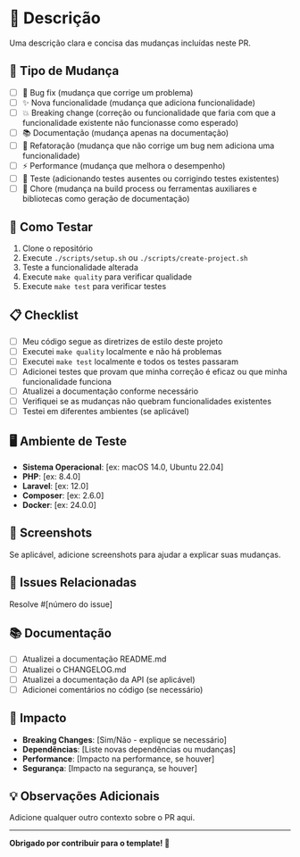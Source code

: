 # 📝 Descrição

Uma descrição clara e concisa das mudanças incluídas neste PR.

## 🎯 Tipo de Mudança

- [ ] 🐛 Bug fix (mudança que corrige um problema)
- [ ] ✨ Nova funcionalidade (mudança que adiciona funcionalidade)
- [ ] 💥 Breaking change (correção ou funcionalidade que faria com que a funcionalidade existente não funcionasse como esperado)
- [ ] 📚 Documentação (mudança apenas na documentação)
- [ ] 🎨 Refatoração (mudança que não corrige um bug nem adiciona uma funcionalidade)
- [ ] ⚡ Performance (mudança que melhora o desempenho)
- [ ] 🧪 Teste (adicionando testes ausentes ou corrigindo testes existentes)
- [ ] 🔧 Chore (mudança na build process ou ferramentas auxiliares e bibliotecas como geração de documentação)

## 🔄 Como Testar

1. Clone o repositório
2. Execute `./scripts/setup.sh` ou `./scripts/create-project.sh`
3. Teste a funcionalidade alterada
4. Execute `make quality` para verificar qualidade
5. Execute `make test` para verificar testes

## 📋 Checklist

- [ ] Meu código segue as diretrizes de estilo deste projeto
- [ ] Executei `make quality` localmente e não há problemas
- [ ] Executei `make test` localmente e todos os testes passaram
- [ ] Adicionei testes que provam que minha correção é eficaz ou que minha funcionalidade funciona
- [ ] Atualizei a documentação conforme necessário
- [ ] Verifiquei se as mudanças não quebram funcionalidades existentes
- [ ] Testei em diferentes ambientes (se aplicável)

## 🖥️ Ambiente de Teste

- **Sistema Operacional**: [ex: macOS 14.0, Ubuntu 22.04]
- **PHP**: [ex: 8.4.0]
- **Laravel**: [ex: 12.0]
- **Composer**: [ex: 2.6.0]
- **Docker**: [ex: 24.0.0]

## 📸 Screenshots

Se aplicável, adicione screenshots para ajudar a explicar suas mudanças.

## 🔗 Issues Relacionadas

Resolve #[número do issue]

## 📚 Documentação

- [ ] Atualizei a documentação README.md
- [ ] Atualizei o CHANGELOG.md
- [ ] Atualizei a documentação da API (se aplicável)
- [ ] Adicionei comentários no código (se necessário)

## 🚀 Impacto

- **Breaking Changes**: [Sim/Não - explique se necessário]
- **Dependências**: [Liste novas dependências ou mudanças]
- **Performance**: [Impacto na performance, se houver]
- **Segurança**: [Impacto na segurança, se houver]

## 💡 Observações Adicionais

Adicione qualquer outro contexto sobre o PR aqui.

---

**Obrigado por contribuir para o template! 🚀**
